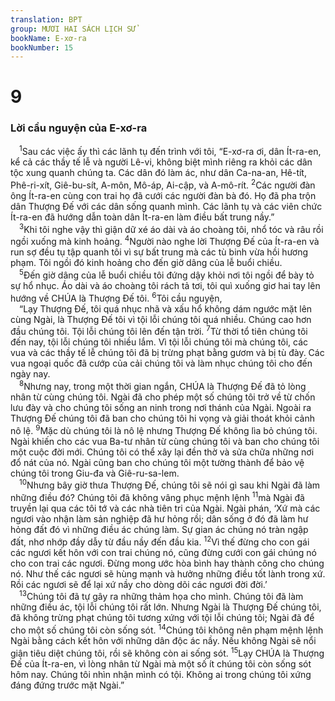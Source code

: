 ```yaml
---
translation: BPT
group: MƯƠI HAI SÁCH LỊCH SỬ
bookName: E-xơ-ra 
bookNumber: 15
---
```


<div class="title"><h1>9</h1><h3>Lời cầu nguyện của E-xơ-ra</h3></div>
<span class="verse exo_9_1"> <sup>1</sup>Sau các việc ấy thì các lãnh tụ đến trình với tôi, “E-xơ-ra ơi, dân Ít-ra-en, kể cả các thầy tế lễ và người Lê-vi, không biệt mình riêng ra khỏi các dân tộc xung quanh chúng ta. Các dân đó làm ác, như dân Ca-na-an, Hê-tít, Phê-ri-xít, Giê-bu-sít, A-môn, Mô-áp, Ai-cập, và A-mô-rít.</span>
<span class="verse exo_9_2"><sup>2</sup>Các người đàn ông Ít-ra-en cùng con trai họ đã cưới các người đàn bà đó. Họ đã pha trộn dân Thượng Đế với các dân sống quanh mình. Các lãnh tụ và các viên chức Ít-ra-en đã hướng dẫn toàn dân Ít-ra-en làm điều bất trung nầy.”<br/></span>
<span class="verse exo_9_3"> <sup>3</sup>Khi tôi nghe vậy thì giận dữ xé áo dài và áo choàng tôi, nhổ tóc và râu rồi ngồi xuống mà kinh hoảng.</span>
<span class="verse exo_9_4"><sup>4</sup>Người nào nghe lời Thượng Đế của Ít-ra-en và run sợ đều tụ tập quanh tôi vì sự bất trung mà các tù binh vừa hồi hương phạm. Tôi ngồi đó kinh hoảng cho đến giờ dâng của lễ buổi chiều.<br/></span>
<span class="verse exo_9_5"> <sup>5</sup>Đến giờ dâng của lễ buổi chiều tôi đứng dậy khỏi nơi tôi ngồi để bày tỏ sự hổ nhục. Áo dài và áo choàng tôi rách tả tơi, tôi quì xuống giơ hai tay lên hướng về CHÚA là Thượng Đế tôi.</span>
<span class="verse exo_9_6"><sup>6</sup>Tôi cầu nguyện,<br/> “Lạy Thượng Đế, tôi quá nhục nhã và xấu hổ không dám ngước mặt lên cùng Ngài, là Thượng Đế tôi vì tội lỗi chúng tôi quá nhiều. Chúng cao hơn đầu chúng tôi. Tội lỗi chúng tôi lên đến tận trời.</span>
<span class="verse exo_9_7"><sup>7</sup>Từ thời tổ tiên chúng tôi đến nay, tội lỗi chúng tôi nhiều lắm. Vì tội lỗi chúng tôi mà chúng tôi, các vua và các thầy tế lễ chúng tôi đã bị trừng phạt bằng gươm và bị tù đày. Các vua ngoại quốc đã cướp của cải chúng tôi và làm nhục chúng tôi cho đến ngày nay.<br/></span>
<span class="verse exo_9_8"> <sup>8</sup>Nhưng nay, trong một thời gian ngắn, CHÚA là Thượng Đế đã tỏ lòng nhân từ cùng chúng tôi. Ngài đã cho phép một số chúng tôi trở về từ chốn lưu đày và cho chúng tôi sống an ninh trong nơi thánh của Ngài. Ngoài ra Thượng Đế chúng tôi đã ban cho chúng tôi hi vọng và giải thoát khỏi cảnh nô lệ.</span>
<span class="verse exo_9_9"><sup>9</sup>Mặc dù chúng tôi là nô lệ nhưng Thượng Đế không lìa bỏ chúng tôi. Ngài khiến cho các vua Ba-tư nhân từ cùng chúng tôi và ban cho chúng tôi một cuộc đời mới. Chúng tôi có thể xây lại đền thờ và sửa chữa những nơi đổ nát của nó. Ngài cũng ban cho chúng tôi một tường thành để bảo vệ chúng tôi trong Giu-đa và Giê-ru-sa-lem.<br/></span>
<span class="verse exo_9_10"> <sup>10</sup>Nhưng bây giờ thưa Thượng Đế, chúng tôi sẽ nói gì sau khi Ngài đã làm những điều đó? Chúng tôi đã không vâng phục mệnh lệnh</span>
<span class="verse exo_9_11"><sup>11</sup>mà Ngài đã truyền lại qua các tôi tớ và các nhà tiên tri của Ngài. Ngài phán, ‘Xứ mà các ngươi vào nhận làm sản nghiệp đã hư hỏng rồi; dân sống ở đó đã làm hư hỏng đất đó vì những điều ác chúng làm. Sự gian ác chúng nó tràn ngập đất, nhơ nhớp đầy dẫy từ đầu nầy đến đầu kia.</span>
<span class="verse exo_9_12"><sup>12</sup>Vì thế đừng cho con gái các ngươi kết hôn với con trai chúng nó, cũng đừng cưới con gái chúng nó cho con trai các ngươi. Đừng mong ước hòa bình hay thành công cho chúng nó. Như thế các ngươi sẽ hùng mạnh và hưởng những điều tốt lành trong xứ. Rồi các ngươi sẽ để lại xứ nầy cho dòng dõi các ngươi đời đời.’<br/></span>
<span class="verse exo_9_13"> <sup>13</sup>Chúng tôi đã tự gây ra những thảm họa cho mình. Chúng tôi đã làm những điều ác, tội lỗi chúng tôi rất lớn. Nhưng Ngài là Thượng Đế chúng tôi, đã không trừng phạt chúng tôi tương xứng với tội lỗi chúng tôi; Ngài đã để cho một số chúng tôi còn sống sót.</span>
<span class="verse exo_9_14"><sup>14</sup>Chúng tôi không nên phạm mệnh lệnh Ngài bằng cách kết hôn với những dân độc ác nầy. Nếu không Ngài sẽ nổi giận tiêu diệt chúng tôi, rồi sẽ không còn ai sống sót.</span>
<span class="verse exo_9_15"><sup>15</sup>Lạy CHÚA là Thượng Đế của Ít-ra-en, vì lòng nhân từ Ngài mà một số ít chúng tôi còn sống sót hôm nay. Chúng tôi nhìn nhận mình có tội. Không ai trong chúng tôi xứng đáng đứng trước mặt Ngài.”<br/></span>
